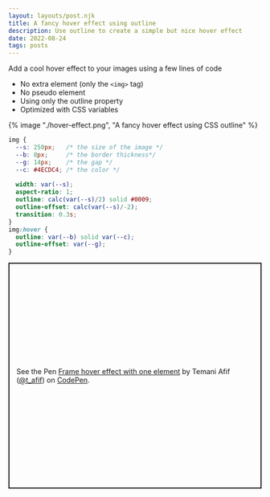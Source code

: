 ```yaml
---
layout: layouts/post.njk
title: A fancy hover effect using outline
description: Use outline to create a simple but nice hover effect
date: 2022-08-24
tags: posts
---
```


Add a cool hover effect to your images using a few lines of code
* No extra element (only the `<img>` tag)
* No pseudo element
* Using only the outline property
* Optimized with CSS variables


{% image "./hover-effect.png", "A fancy hover effect using CSS outline" %}

```css
img {
  --s: 250px;   /* the size of the image */
  --b: 8px;     /* the border thickness*/
  --g: 14px;    /* the gap */
  --c: #4ECDC4; /* the color */
  
  width: var(--s);
  aspect-ratio: 1;
  outline: calc(var(--s)/2) solid #0009;
  outline-offset: calc(var(--s)/-2);
  transition: 0.3s;
}
img:hover {
  outline: var(--b) solid var(--c);
  outline-offset: var(--g);
}
```

<p class="codepen" data-height="450" data-default-tab="result" data-slug-hash="JjLVLPL" data-preview="true" data-user="t_afif" style="height: 450px; box-sizing: border-box; display: flex; align-items: center; justify-content: center; border: 2px solid; margin: 1em 0; padding: 1em;">
  <span>See the Pen <a href="https://codepen.io/t_afif/pen/JjLVLPL">
  Frame hover effect with one element</a> by Temani Afif (<a href="https://codepen.io/t_afif">@t_afif</a>)
  on <a href="https://codepen.io">CodePen</a>.</span>
</p>
<script async src="https://cpwebassets.codepen.io/assets/embed/ei.js"></script>

